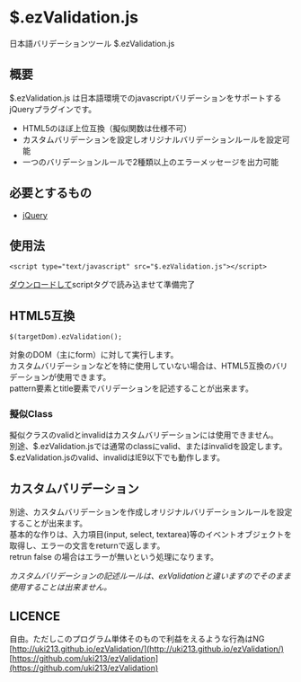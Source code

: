 # $.ezValidation.js

日本語バリデーションツール $.ezValidation.js

## 概要

$.ezValidation.js は日本語環境でのjavascriptバリデーションをサポートするjQueryプラグインです。

* HTML5のほぼ上位互換（擬似関数は仕様不可）
* カスタムバリデーションを設定しオリジナルバリデーションルールを設定可能
* 一つのバリデーションルールで2種類以上のエラーメッセージを出力可能

## 必要とするもの

* [jQuery](https://jquery.com/)

## 使用法

    <script type="text/javascript" src="$.ezValidation.js"></script>
[ダウンロードして](http://uki213.github.io/ezValidation/)scriptタグで読み込ませて準備完了

## HTML5互換

    $(targetDom).ezValidation();
対象のDOM（主にform）に対して実行します。  
カスタムバリデーションなどを特に使用していない場合は、HTML5互換のバリデーションが使用できます。  
pattern要素とtitle要素でバリデーションを記述することが出来ます。

### 擬似Class
擬似クラスのvalidとinvalidはカスタムバリデーションには使用できません。  
別途、$.ezValidation.jsでは通常のclassにvalid、またはinvalidを設定します。  
$.ezValidation.jsのvalid、invalidはIE9以下でも動作します。

## カスタムバリデーション
別途、カスタムバリデーションを作成しオリジナルバリデーションルールを設定することが出来ます。  
基本的な作りは、入力項目(input, select, textarea)等のイベントオブジェクトを取得し、エラーの文言をreturnで返します。  
retrun false の場合はエラーが無いという処理になります。

*カスタムバリデーションの記述ルールは、exValidationと違いますのでそのまま使用することは出来ません。*

## LICENCE

自由。ただしこのプログラム単体そのもので利益をえるような行為はNG
[http://uki213.github.io/ezValidation/](http://uki213.github.io/ezValidation/)
[https://github.com/uki213/ezValidation](https://github.com/uki213/ezValidation)
